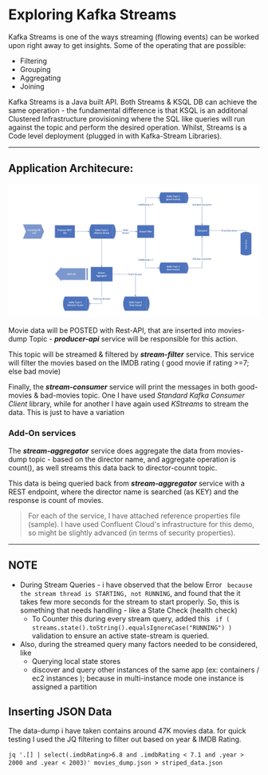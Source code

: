 # Exploring Kafka Streams

Kafka Streams is one of the ways streaming (flowing events) can be worked upon right away to get insights. Some of the operating that are possible:  
 - Filtering
 - Grouping
 - Aggregating
 - Joining

Kafka Streams is a Java built API. Both Streams & KSQL DB can achieve the same operation - the fundamental difference is that KSQL is an additonal Clustered Infrastructure provisioning where the SQL like queries will run against the topic and perform the desired operation.  Whilst, Streams is a Code level deployment (plugged in with Kafka-Stream Libraries).

<!--- ## Potential Enterprise Use-cases 

    Instead of persisting huge data to databases & querying them for real time use cases (which are becoming complicated nowadays, since ingesting sources (producers) keep increasing, as well the existing TerraBytes of Data can (post a challenge) pose a threat tos performance).
    
    Here comes our Kafka-Streams, where we can start applying filtering logic and take it to next level with state storage. These state storage can be leveraged upon for real-time data (for queries), as well the data can be injected to static database BigData Platform Solutions - where ML / AI / DataScience can be applied. 

    The "REAL-TIME" is the key concept in Kafka-Streams. The world moving so much ahead, where CONSUMERS are not much concerned about yesterday's data. They somehow want real-time data to be processed based on yesterday's performance / outcome.

    Real-Time Spam Filtering, Content Violation in Social Media (where a post data can be serialiazed and stored in a topic - which can be filtered by a AI service, can trigger an Alarm if it's beyond a particular level), Fraudlant Transaction - where more data processing from pre real time. One real use case that I have encountered, is business are keen to know how to promote their products - so during campaigns, they tend to add the url UTM pararmeters, and based on the HIT's a kafka stream can be utilized to observe the trends on how user's are getting attracted towards  
    

    Lemme give a more realistic example - have you ever tried to create a duplicate account with just one of (phone number / address the same / credit card number) ? - Most of the Systems do block this kind of behaviour. 
    
>> Events are more valuable to companies than the end state. 
>> Ex: I purchased a coffee at Starbucks, purchased an iPhone 13. Now for a financial institute those individual purchases are events, and the state is mainly the balance that's left after purchase. If they are smart enough, they can process this and start giving me ad's that can lure me to purchase more :) 



    In contrast, if you think why can't a traditional DataBase can't handle the volume - yes, it can handle. But comes with huge costs - for more Enterprise & mission critical applications performance and replication like Oracle RAC + Golden Gate is more reliable. Kafka can do it with the power of distributed computing - that is more resilient and can scale with ease and at a cheaper cost (pennies compared to database). Also, in database the concept is totally different - we don't have much flexiblity to store the events. it's more about the end-state of the transaction. And database is more optimized for query performance - with b-trees powering in backend. So, essentially what we need to understand it that Kafka and DataBases are complementary tools that should be used to solve more complex problems in "REAL-TIME" :) 



  Some interesting thoughts, the Concept of RealTime is more of a myth, where it applied only to the 

  TIBCO offers the most realtime for Enterprise applications - but comes with a huge cost, and companies are trying to move away replacing with Traditional MQ's - like IBM WebSphere MQ / Rabbit MQ, as well avoiding vendor locks as much as possible.


### Kafka High Level Use Cases
  The Use cases of Kafka are really interesting from an Enterprise StandPoint. If a particular data source has to be shared between multiple applications - the more traditional approach is SFTP / FTP or IBM Connect-Direct (aka NDM) or MQ transfer, where multiple MQ's channel's need to be created. 

  Kafka simplifies all of these with a simple concept of group-id. It tracks the group id pointers and ensures that data can be consumed at different rate by different group-id members. IF you look at the bigger picture a single stream of data can sufficiently be consumed by 4-5 applications, without having massice impact on the performance.  (NOTE: adding more consumer groups will definitely add to network congestions). Additionally, the massive feature kafka-schema registry helps application teams (be it producer / consumer) to have the data validated before producing / utilizing. This helps to reduce the PROD issues / MIM's during HOT run-times. Whist, some debate this might be a redundant addon - because teams coordinate well before any production release, I see this a critical feature since, I have personally been on a PROD call with a producer team made an issue in the data format and we (as a consumer) - didn't validate it properly, and had issues while persisting to database
  

--->


---

## Application Architecure:   


![Architecture Diagram](./images/architecture-diagram.jpg)

Movie data will be POSTED with Rest-API, that are inserted into movies-dump Topic - ***producer-api*** service will be responsible for this action. 

This topic will be streamed & filtered by ***stream-filter*** service. This service will filter the movies based on the IMDB rating ( good movie if rating >=7; else bad movie) 

Finally, the ***stream-consumer*** service will print the messages in both good-movies & bad-movies topic. One I have used *Standard Kafka Consumer Client* library, while for another I have again used *KStreams* to stream the data. This is just to have a variation 

### Add-On services

The ***stream-aggregator*** service does aggregate the data from movies-dump topic - based on the director name, and aggregate operation is count(), as well streams this data back to director-counnt topic. 

This data is being queried back from ***stream-aggregator*** service with a REST endpoint, where the director name is searched (as KEY) and the response is count of movies. 


> For each of the service, I have attached reference properties file (sample). I have used Confluent Cloud's infrastructure for this demo, so might be slightly advanced (in terms of security properties).

---

## NOTE
 - During Stream Queries - i have observed that the below Error ``` because the stream thread is STARTING, not RUNNING```, and found that the it takes few more seconds for the stream to start properly. So, this is something that needs handling - like a State Check (health check)
   - To Counter this during every stream query, added this ```  if ( streams.state().toString().equalsIgnoreCase("RUNNING") ) ``` validation to ensure an active state-stream is queried.
 - Also, during the streamed query many factors needed to be considered, like 
   - Querying local state stores 
   - discover and query other instances of the same app (ex: containers / ec2 instances ); because in multi-instance mode one instance is assigned a partition

## Inserting JSON Data

The data-dump i have taken contains around 47K movies data. for quick testing I used the JQ filtering to filter out based on year & IMDB Rating. 

``` shell
jq '.[] | select(.imdbRating>6.8 and .imdbRating < 7.1 and .year > 2000 and .year < 2003)' movies_dump.json > striped_data.json
```
